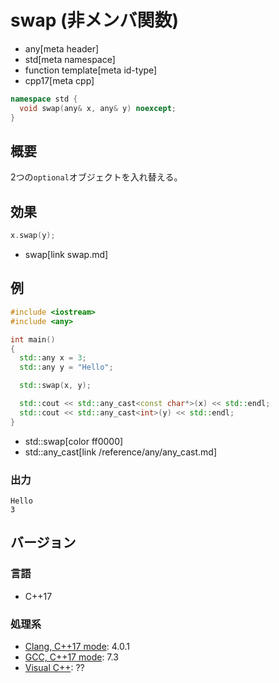 # swap (非メンバ関数)
* any[meta header]
* std[meta namespace]
* function template[meta id-type]
* cpp17[meta cpp]

```cpp
namespace std {
  void swap(any& x, any& y) noexcept;
}
```

## 概要
2つの`optional`オブジェクトを入れ替える。


## 効果
```cpp
x.swap(y);
```
* swap[link swap.md]


## 例
```cpp example
#include <iostream>
#include <any>

int main()
{
  std::any x = 3;
  std::any y = "Hello";

  std::swap(x, y);

  std::cout << std::any_cast<const char*>(x) << std::endl;
  std::cout << std::any_cast<int>(y) << std::endl;
}
```
* std::swap[color ff0000]
* std::any_cast[link /reference/any/any_cast.md]

### 出力
```
Hello
3
```

## バージョン
### 言語
- C++17

### 処理系
- [Clang, C++17 mode](/implementation.md#clang): 4.0.1
- [GCC, C++17 mode](/implementation.md#gcc): 7.3
- [Visual C++](/implementation.md#visual_cpp): ??
